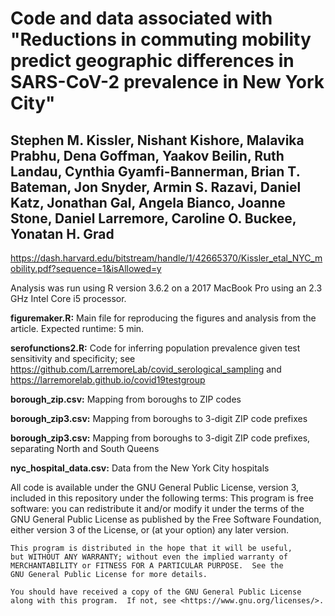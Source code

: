# Code and data associated with "Reductions in commuting mobility predict geographic differences in SARS-CoV-2 prevalence in New York City"

## Stephen M. Kissler, Nishant Kishore, Malavika Prabhu, Dena Goffman, Yaakov Beilin, Ruth Landau, Cynthia Gyamfi-Bannerman, Brian T. Bateman, Jon Snyder, Armin S. Razavi, Daniel Katz, Jonathan Gal, Angela Bianco, Joanne Stone, Daniel Larremore, Caroline O. Buckee, Yonatan H. Grad

https://dash.harvard.edu/bitstream/handle/1/42665370/Kissler_etal_NYC_mobility.pdf?sequence=1&isAllowed=y

Analysis was run using R version 3.6.2 on a 2017 MacBook Pro using an 2.3 GHz Intel Core i5 processor.

__figuremaker.R:__ Main file for reproducing the figures and analysis from the article. Expected runtime: 5 min.

__serofunctions2.R:__ Code for inferring population prevalence given test sensitivity and specificity; see https://github.com/LarremoreLab/covid_serological_sampling and https://larremorelab.github.io/covid19testgroup

__borough_zip.csv:__ Mapping from boroughs to ZIP codes

__borough_zip3.csv:__ Mapping from boroughs to 3-digit ZIP code prefixes

__borough_zip3.csv:__ Mapping from boroughs to 3-digit ZIP code prefixes, separating North and South Queens

__nyc_hospital_data.csv:__ Data from the New York City hospitals

All code is available under the GNU General Public License, version 3, included in this repository under the following terms: 
    This program is free software: you can redistribute it and/or modify
    it under the terms of the GNU General Public License as published by
    the Free Software Foundation, either version 3 of the License, or
    (at your option) any later version.

    This program is distributed in the hope that it will be useful,
    but WITHOUT ANY WARRANTY; without even the implied warranty of
    MERCHANTABILITY or FITNESS FOR A PARTICULAR PURPOSE.  See the
    GNU General Public License for more details.

    You should have received a copy of the GNU General Public License
    along with this program.  If not, see <https://www.gnu.org/licenses/>.

